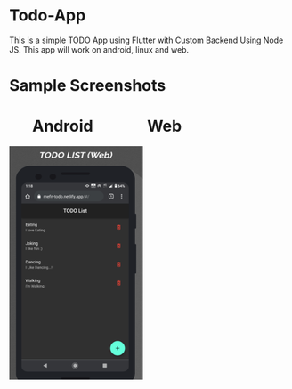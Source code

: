 # Todo-App
This is a simple TODO App using Flutter with Custom Backend Using Node JS.
This app will work on android, linux and web.

# Sample Screenshots
# &emsp;&nbsp; Android &emsp;&emsp;&emsp; Web


<img src = "https://github.com/GodwinUjeen/Todo-App/blob/master/screenshots/web.png" height="420" width="240"> &nbsp;
